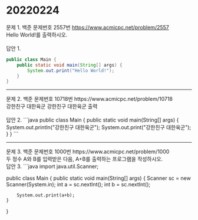 20220224
========
문제 1. 백준 문제번호 2557번 https://www.acmicpc.net/problem/2557
<br/>
Hello World!를 출력하시오.
<br/>
<br/>
답안 1.
```java
public class Main {
    public static void main(String[] args) {
        System.out.print("Hello World!");
    }
}
```
<hr/>
문제 2. 백준 문제번호 10718번 https://www.acmicpc.net/problem/10718
<br/>
강한친구 대한육군
강한친구 대한육군
출력
<br/>
<br/>
답안 2.
```java
public class Main {
    public static void main(String[] args) {
        System.out.println("강한친구 대한육군");
        System.out.print("강한친구 대한육군");
    }
}
```
<hr/>
문제 3. 백준 문제번호 1000번 https://www.acmicpc.net/problem/1000
<br/>
두 정수 A와 B를 입력받은 다음, A+B를 출력하는 프로그램을 작성하시오.
<br/>
답안 3.
```java
import java.util.Scanner;

public class Main {
    public static void main(String[] args) {
        Scanner sc = new Scanner(System.in);
        int a = sc.nextInt();
        int b = sc.nextInt();

        System.out.print(a+b);
    }
}
```



 
 
